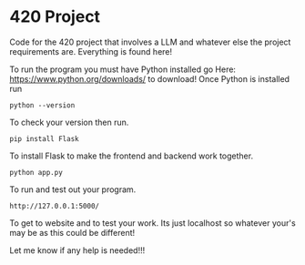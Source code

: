 # 420 Project
Code for the 420 project that involves a LLM and whatever else the project requirements are.
Everything is found here!


To run the program you must have Python installed go Here: https://www.python.org/downloads/ to download!
Once Python is installed run 

```
python --version
```
To check your version then run.

```
pip install Flask
```
To install Flask to make the frontend and backend work together.

```
python app.py
```
To run and test out your program.

```
http://127.0.0.1:5000/
```
To get to website and to test your work. Its just localhost so whatever your's may be as this could be different!

Let me know if any help is needed!!!